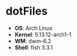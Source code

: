 # dotFiles

- **OS**: Arch Linux
- **Kernel**: 5.13.12-arch1-1
- **WM**: dwm-6.2
- **Shell**: fish 3.3.1

